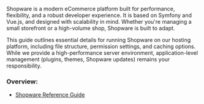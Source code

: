 Shopware is a modern eCommerce platform built for performance, flexibility, and a robust developer experience. It is based on Symfony and Vue.js, and designed with scalability in mind. Whether you're managing a small storefront or a high-volume shop, Shopware is built to adapt.

This guide outlines essential details for running Shopware on our hosting platform, including file structure, permission settings, and caching options. While we provide a high-performance server environment, application-level management (plugins, themes, Shopware updates) remains your responsibility.

### Overview:

* [Shopware Reference Guide](referenceguide.md)